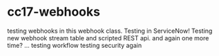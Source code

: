 # cc17-webhooks
testing webhooks in this webhook class.
Testing in ServiceNow!
Testing new webhook stream table and scripted REST api.
and again
one more time?
...
testing workflow
testing security
again
